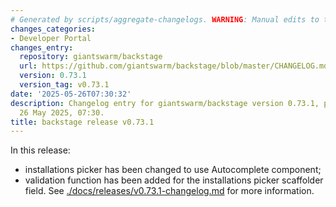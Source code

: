 ```yaml
---
# Generated by scripts/aggregate-changelogs. WARNING: Manual edits to this files will be overwritten.
changes_categories:
- Developer Portal
changes_entry:
  repository: giantswarm/backstage
  url: https://github.com/giantswarm/backstage/blob/master/CHANGELOG.md#0731---2025-05-26
  version: 0.73.1
  version_tag: v0.73.1
date: '2025-05-26T07:30:32'
description: Changelog entry for giantswarm/backstage version 0.73.1, published on
  26 May 2025, 07:30.
title: backstage release v0.73.1
---
```


In this release:
- installations picker has been changed to use Autocomplete component;
- validation function has been added for the installations picker scaffolder field.
See [./docs/releases/v0.73.1-changelog.md](./docs/releases/v0.73.1-changelog.md) for more information.
